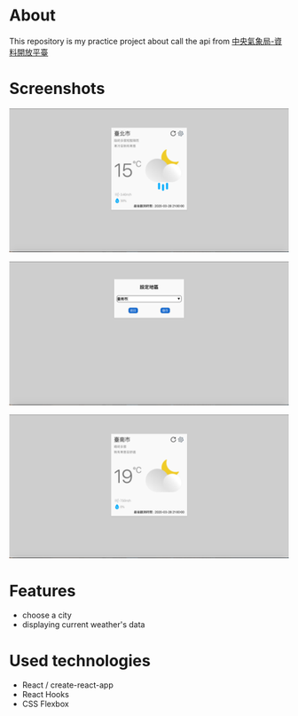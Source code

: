 # About
This repository is my practice project about call the api from
[中央氣象局-資料開放平臺](https://opendata.cwb.gov.tw/dist/opendata-swagger.html)

# Screenshots
![](./screenshots/screenshot-1.png)

![](./screenshots/screenshot-2.png)

![](./screenshots/screenshot-3.png)
# Features
* choose a city
* displaying current weather's data

# Used technologies
* React / create-react-app
* React Hooks
* CSS Flexbox
